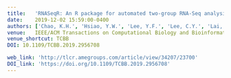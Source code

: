 ```yaml
---
title:   'RNASeqR: An R package for automated two-group RNA-Seq analysis workflow'
date:    2019-12-02 15:59:00-0400
authors: ['Chao, K.H.', 'Hsiao, Y.W.', 'Lee, Y.F.', 'Lee, C.Y.', 'Lai, L.C.', 'Tsai, M.H.', 'Lu, T.P.' , 'Chuang, E.Y.']
venue:   IEEE/ACM Transactions on Computational Biology and Bioinformatics
venue_shortcut: TCBB
DOI: 10.1109/TCBB.2019.2956708 

web_link: 'http://tlcr.amegroups.com/article/view/34207/23700'
DOI_link: 'https://doi.org/10.1109/TCBB.2019.2956708'
---
```


